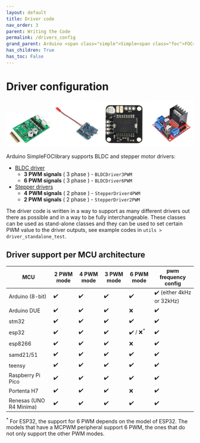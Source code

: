 ```yaml
---
layout: default
title: Driver code
nav_order: 3
parent: Writing the Code
permalink: /drivers_config
grand_parent: Arduino <span class="simple">Simple<span class="foc">FOC</span>library</span>
has_children: True
has_toc: False
---
```


# Driver configuration

<div class="width60">
<img src="extras/Images/drv8302.png" style="width:25%;display:inline"><img src="extras/Images/bgc_30.jpg" style="width:25%;display:inline"><img src="extras/Images/l6234.jpg" style="width:25%;display:inline"><img src="extras/Images/l298n.jpg" style="width:25%;display:inline">
</div>

Arduino <span class="simple">Simple<span class="foc">FOC</span>library</span> supports BLDC and stepper motor drivers:

- [BLDC driver <i class="fa fa-external-link"></i>](bldcdriver)
    - **3 PWM signals** ( 3 phase ) - `BLDCDriver3PWM`
    - **6 PWM signals** ( 3 phase ) - `BLDCDriver6PWM`
- [Stepper drivers <i class="fa fa-external-link"></i>](stepperdriver)
    - **4 PWM signals** ( 2 phase )  - `StepperDriver4PWM`
    - **2 PWM signals** ( 2 phase )  - `StepperDriver2PWM`

    
The driver code is written in a way to support as many different drivers out there as possible and in a way to be fully interchangeable. 
These classes can be used as stand-alone classes and they can be used to set certain PWM value to the driver outputs, see example codes in `utils > driver_standalone_test`.


## Driver support per MCU architecture
    
MCU | 2 PWM mode | 4 PWM mode | 3 PWM mode | 6 PWM mode | pwm frequency config 
--- | --- |--- |--- |--- |--- 
Arduino (8-bit) | ✔️ | ✔️ | ✔️ | ✔️ | ✔️ (either 4kHz or 32kHz)
Arduino DUE  | ✔️ | ✔️ | ✔️ | ❌ | ✔️
stm32 | ✔️ | ✔️ | ✔️ | ✔️ | ✔️
esp32 | ✔️ | ✔️ | ✔️ | ✔️ / ❌<sup>*</sup> | ✔️ 
esp8266 | ✔️ | ✔️ | ✔️ | ❌ | ✔️ 
samd21/51 | ✔️ | ✔️ | ✔️ | ✔️ | ✔️ 
teensy | ✔️ | ✔️ | ✔️ | ✔️ | ✔️ 
Raspberry Pi Pico | ✔️ | ✔️ | ✔️ | ✔️ | ✔️ 
Portenta H7 | ✔️ | ✔️ | ✔️ | ❌ | ✔️ 
Renesas (UNO R4 Minima) | ✔️ | ✔️ | ✔️ | ✔️ | ✔️

<sup>*</sup> For ESP32, the support for 6 PWM depends on the model of ESP32. The models that have a MCPWM peripheral support 6 PWM, the ones that do not only support the other PWM modes.